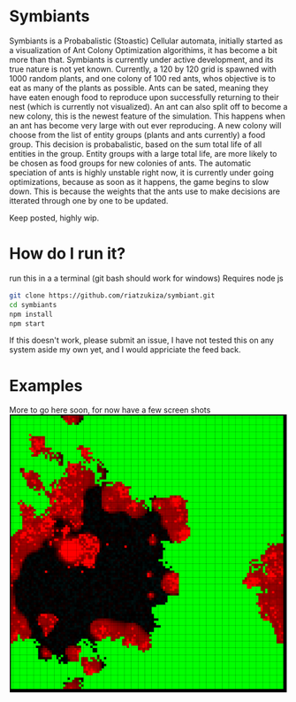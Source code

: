 # Symbiants

Symbiants is a Probabalistic (Stoastic) Cellular automata, initially started as a visualization of Ant Colony Optimization algorithims,
it has become a bit more than that. Symbiants is currently under active development, and its true nature is not yet known.
Currently, a 120 by 120 grid is spawned with 1000 random plants, and one colony of 100 red ants, whos objective is to
eat as many of the plants as possible. Ants can be sated, meaning they have eaten enough food to reproduce upon 
successfully returning to their nest (which is currently not visualized). An ant can also split off to become a new colony, this
is the newest feature of the simulation. This happens when an ant has become very large with out ever reproducing. A new colony
will choose from the list of entity groups (plants and ants currently) a food group. This decision is probabalistic, based on the sum total life of all entities in the group. Entity groups with a large total life, are more likely to be chosen as food groups for new colonies of ants. The automatic speciation of ants is highly unstable right now, it is currently under going optimizations, because as soon as it happens, the game begins to slow down. This is because the weights that the ants use to make decisions are itterated through one by one to be updated.

Keep posted, highly wip.

# How do I run it?

run this in a a terminal (git bash should work for windows)
Requires node js
```bash
git clone https://github.com/riatzukiza/symbiant.git
cd symbiants
npm install
npm start
```

If this doesn't work, please submit an issue, I have not tested this on any system aside my own yet, and I would
appriciate the feed back.
# Examples
More to go here soon, for now have a few screen shots
![early stage of sim](https://raw.githubusercontent.com/riatzukiza/symbiant/master/images/early-sim.png)
